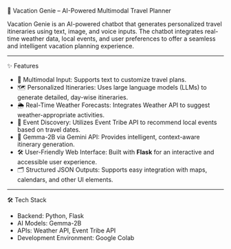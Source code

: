 
 🌴 Vacation Genie – AI-Powered Multimodal Travel Planner

Vacation Genie is an AI-powered chatbot that generates personalized travel itineraries using text, image, and voice inputs. The chatbot integrates real-time weather data, local events, and user preferences to offer a seamless and intelligent vacation planning experience.

---

 ✨ Features

* 🎤 Multimodal Input: Supports text to customize travel plans.
* 🗺️ Personalized Itineraries: Uses large language models (LLMs) to generate detailed, day-wise itineraries.
* 🌦️ Real-Time Weather Forecasts: Integrates Weather API to suggest weather-appropriate activities.
* 🎉 Event Discovery: Utilizes Event Tribe API to recommend local events based on travel dates.
* 🧠 Gemma-2B via Gemini API: Provides intelligent, context-aware itinerary generation.
* 🛠️ User-Friendly Web Interface: Built with **Flask** for an interactive and accessible user experience.
* 🗂️ Structured JSON Outputs: Supports easy integration with maps, calendars, and other UI elements.

---
 🛠️ Tech Stack

* Backend: Python, Flask
* AI Models: Gemma-2B 
* APIs: Weather API, Event Tribe API
* Development Environment: Google Colab
